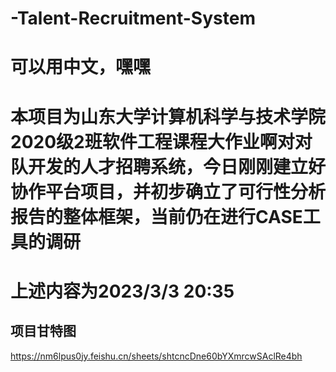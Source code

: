 # -Talent-Recruitment-System
# 可以用中文，嘿嘿
# 本项目为山东大学计算机科学与技术学院2020级2班软件工程课程大作业啊对对队开发的人才招聘系统，今日刚刚建立好协作平台项目，并初步确立了可行性分析报告的整体框架，当前仍在进行CASE工具的调研
# 上述内容为2023/3/3 20:35

## 项目甘特图
https://nm6lpus0jy.feishu.cn/sheets/shtcncDne60bYXmrcwSAclRe4bh

